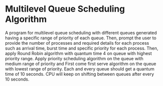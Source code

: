 # Multilevel Queue Scheduling Algorithm

A program for multilevel queue scheduling with different queues generated having a specific range of priority of each queue. Then, prompt the user to provide the number of processes and required details for each process such as arrival time, burst time and specific priority for each process. Then, apply Round Robin algorithm with quantum time 4 on queue with highest priority range. Apply priority scheduling algorithm on the queue with medium range of priority and First come first serve algorithm on the queue with lowest range of priority. Each and every queue should get a quantum time of 10 seconds. CPU will keep on shifting between queues after every 10 seconds.  

